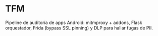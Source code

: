 # TFM
Pipeline de auditoría de apps Android: mitmproxy + addons, Flask orquestador, Frida (bypass SSL pinning) y DLP para hallar fugas de PII.
